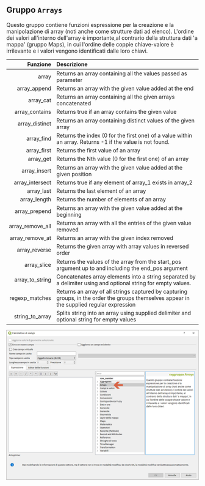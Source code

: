 ## Gruppo `Arrays`

Questo gruppo contiene funzioni espressione per la creazione e la manipolazione di array (noti anche come strutture dati ad elenco). L'ordine dei valori all'interno dell'array è importante,al contrario della struttura dati 'a mappa' (gruppo Maps), in cui l'ordine delle coppie chiave-valore è irrilevante e i valori vengono identificati dalle loro chiavi.

| Funzione  | Descrizione|
|----------:|:-----------|
|array|	Returns an array containing all the values passed as parameter|
|array_append|	Returns an array with the given value added at the end|
|array_cat|	Returns an array containing all the given arrays concatenated|
|array_contains|	Returns true if an array contains the given value|
|array_distinct|	Returns an array containing distinct values of the given array|
|array_find|	Returns the index (0 for the first one) of a value within an array. Returns -1 if the value is not found.|
|array_first|	Returns the first value of an array|
|array_get|	Returns the Nth value (0 for the first one) of an array|
|array_insert|	Returns an array with the given value added at the given position|
|array_intersect|	Returns true if any element of array_1 exists in array_2|
|array_last|	Returns the last element of an array|
|array_length|	Returns the number of elements of an array|
|array_prepend|	Returns an array with the given value added at the beginning|
|array_remove_all|	Returns an array with all the entries of the given value removed|
|array_remove_at|	Returns an array with the given index removed|
|array_reverse|	Returns the given array with array values in reversed order|
|array_slice|	Returns the values of the array from the start_pos argument up to and including the end_pos argument|
|array_to_string|	Concatenates array elements into a string separated by a delimiter using and optional string for empty values.|
|regexp_matches|	Returns an array of all strings captured by capturing groups, in the order the groups themselves appear in the supplied regular expression| against a string|
|string_to_array|	Splits string into an array using supplied delimiter and optional string for empty values|


<img src="/img/arrays/gruppo_arrays1.png">

